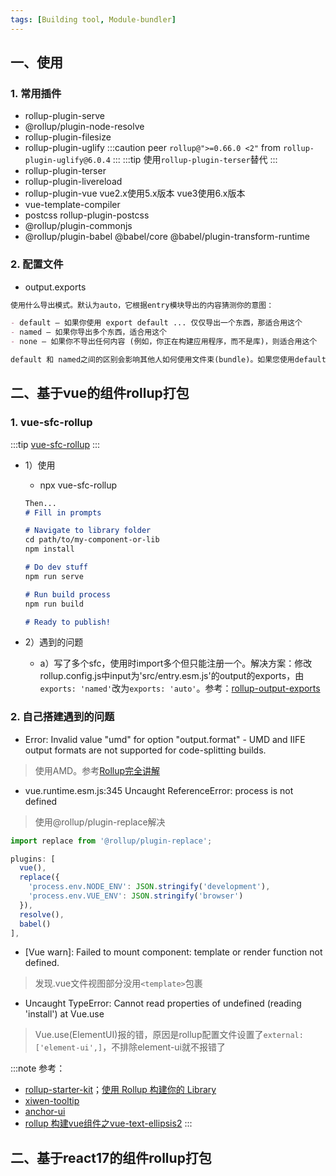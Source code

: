 ```yaml
---
tags: [Building tool, Module-bundler]
---
```


## 一、使用
### 1. 常用插件
- rollup-plugin-serve
- @rollup/plugin-node-resolve
- rollup-plugin-filesize
- rollup-plugin-uglify
:::caution
peer `rollup@">=0.66.0 <2"` from `rollup-plugin-uglify@6.0.4`
:::
:::tip
使用`rollup-plugin-terser`替代
:::
- rollup-plugin-terser
- rollup-plugin-livereload
- rollup-plugin-vue vue2.x使用5.x版本 vue3使用6.x版本
- vue-template-compiler
- postcss rollup-plugin-postcss
- @rollup/plugin-commonjs
- @rollup/plugin-babel @babel/core @babel/plugin-transform-runtime

### 2. 配置文件
- output.exports
```markdown
使用什么导出模式。默认为auto，它根据entry模块导出的内容猜测你的意图：

- default – 如果你使用 export default ... 仅仅导出一个东西，那适合用这个
- named – 如果你导出多个东西，适合用这个
- none – 如果你不导出任何内容 (例如，你正在构建应用程序，而不是库)，则适合用这个

default 和 named之间的区别会影响其他人如何使用文件束(bundle)。如果您使用default，则CommonJS用户可以执行此操作
```


## 二、基于vue的组件rollup打包
### 1. vue-sfc-rollup
:::tip
[vue-sfc-rollup](https://www.npmjs.com/package/vue-sfc-rollup)
:::
- 1）使用
  - npx vue-sfc-rollup
  ```markdown
  Then...
  # Fill in prompts

  # Navigate to library folder
  cd path/to/my-component-or-lib
  npm install

  # Do dev stuff
  npm run serve

  # Run build process
  npm run build

  # Ready to publish!
  ```

- 2）遇到的问题
  - a）写了多个sfc，使用时import多个但只能注册一个。解决方案：修改rollup.config.js中input为'src/entry.esm.js'的output的exports，由`exports: 'named'`改为`exports: 'auto'`。参考：[rollup-output-exports](https://www.rollupjs.com/guide/big-list-of-options)

### 2. 自己搭建遇到的问题
- Error: Invalid value "umd" for option "output.format" - UMD and IIFE output formats are not supported for code-splitting builds.
> 使用AMD。参考[Rollup完全讲解](https://juejin.cn/post/7041874432360448037#heading-29)

- vue.runtime.esm.js:345 Uncaught ReferenceError: process is not defined
> 使用@rollup/plugin-replace解决
```js
import replace from '@rollup/plugin-replace';

plugins: [
  vue(),
  replace({
    'process.env.NODE_ENV': JSON.stringify('development'),
    'process.env.VUE_ENV': JSON.stringify('browser')
  }),
  resolve(),
  babel()
],
```

- [Vue warn]: Failed to mount component: template or render function not defined.
> 发现.vue文件视图部分没用`<template>`包裹

- Uncaught TypeError: Cannot read properties of undefined (reading 'install') at Vue.use
> Vue.use(ElementUI)报的错，原因是rollup配置文件设置了`external: ['element-ui',]`，不排除element-ui就不报错了

:::note
参考：
- [rollup-starter-kit](https://github.com/leohxj/rollup-starter-kit)；[使用 Rollup 构建你的 Library](https://zhuanlan.zhihu.com/p/34218678)
- [xiwen-tooltip](https://github.com/li1164267803/xiwen-tooltip)
- [anchor-ui](https://github.com/jackluson/anchor-ui)
- [rollup 构建vue组件之vue-text-ellipsis2](https://zhuanlan.zhihu.com/p/529869657)
:::

## 二、基于react17的组件rollup打包

